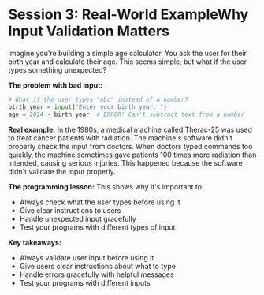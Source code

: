 # Session 3: Real-World ExampleWhy Input Validation Matters

Imagine you're building a simple age calculator. You ask the user for their birth year and calculate their age. This seems simple, but what if the user types something unexpected?

**The problem with bad input:**
```python
# What if the user types "abc" instead of a number?
birth_year = input("Enter your birth year: ")
age = 2024 - birth_year  # ERROR! Can't subtract text from a number
```

**Real example:** In the 1980s, a medical machine called Therac-25 was used to treat cancer patients with radiation. The machine's software didn't properly check the input from doctors. When doctors typed commands too quickly, the machine sometimes gave patients 100 times more radiation than intended, causing serious injuries. This happened because the software didn't validate the input properly.

**The programming lesson:**
This shows why it's important to:
- Always check what the user types before using it
- Give clear instructions to users
- Handle unexpected input gracefully
- Test your programs with different types of input

**Key takeaways:**
- Always validate user input before using it
- Give users clear instructions about what to type
- Handle errors gracefully with helpful messages
- Test your programs with different inputs